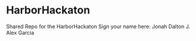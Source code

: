 # HarborHackaton
Shared Repo for the HarborHackaton
Sign your name here:
Jonah Dalton
J. Alex Garcia
